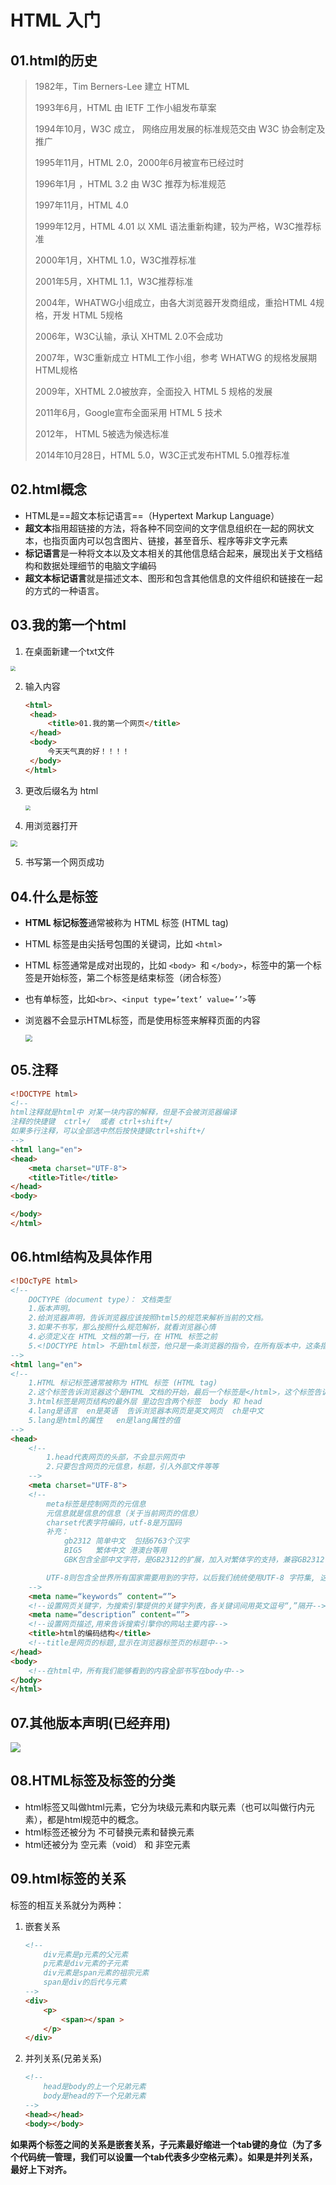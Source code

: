 # HTML 入门

## 01.html的历史

>1982年，Tim Berners-Lee 建立 HTML
>
>1993年6月，HTML 由 IETF 工作小組发布草案
>
>1994年10月，W3C 成立， 网络应用发展的标准规范交由 W3C 协会制定及推广
>
>1995年11月，HTML 2.0，2000年6月被宣布已经过时
>
>1996年1月 ，HTML 3.2 由 W3C 推荐为标准规范
>
>1997年11月，HTML 4.0
>
>1999年12月，HTML 4.01 以 XML 语法重新构建，较为严格，W3C推荐标准
>
>2000年1月，XHTML 1.0，W3C推荐标准
>
>2001年5月，XHTML 1.1，W3C推荐标准
>
>2004年，WHATWG小组成立，由各大浏览器开发商组成，重拾HTML 4规格，开发 HTML 5规格
>
>2006年，W3C认输，承认 XHTML 2.0不会成功
>
>2007年，W3C重新成立 HTML工作小组，参考 WHATWG 的规格发展期HTML规格
>
>2009年，XHTML 2.0被放弃，全面投入 HTML 5 规格的发展
>
>2011年6月，Google宣布全面采用 HTML 5 技术
>
>2012年， HTML 5被选为候选标准
>
>2014年10月28日，HTML 5.0，W3C正式发布HTML 5.0推荐标准

## 02.html概念

- HTML是==超文本标记语言==（Hypertext  Markup Language）
- **超文本**指用超链接的方法，将各种不同空间的文字信息组织在一起的网状文本，也指页面内可以包含图片、链接，甚至音乐、程序等非文字元素
- **标记语言**是一种将文本以及文本相关的其他信息结合起来，展现出关于文档结构和数据处理细节的电脑文字编码
- **超文本标记语言**就是描述文本、图形和包含其他信息的文件组织和链接在一起的方式的一种语言。

## 03.我的第一个html

1. 在桌面新建一个txt文件

  <img src="https://tva1.sinaimg.cn/large/007S8ZIlgy1gfflgsdnqgj307c064jra.jpg" style="zoom:50%;" />

2. 输入内容

   ```html
   <html>
   	<head>
   		<title>01.我的第一个网页</title>
   	</head>
   	<body>
   		今天天气真的好！！！！
   	</body>
   </html>
   ```

   

3. 更改后缀名为 html

   <img src="https://tva1.sinaimg.cn/large/007S8ZIlgy1gfflh92ramj306y05saa0.jpg" style="zoom:50%;" />

4. 用浏览器打开

  <img src="https://tva1.sinaimg.cn/large/007S8ZIlgy1gfflhz67hrj30hc09aglp.jpg" style="zoom:67%;" />

5. 书写第一个网页成功

## 04.什么是标签

- **HTML 标记标签**通常被称为 HTML 标签 (HTML tag)

- HTML 标签是由尖括号包围的关键词，比如 `<html>`

- HTML 标签通常是成对出现的，比如 `<body> `和 `</body>`，标签中的第一个标签是开始标签，第二个标签是结束标签（闭合标签）

- 也有单标签，比如`<br>`、`<input type=’text’ value=’’>`等

- 浏览器不会显示HTML标签，而是使用标签来解释页面的内容

  <img src="https://tva1.sinaimg.cn/large/007S8ZIlgy1gfflbp1inaj30ku08cjrk.jpg" style="zoom:67%;" />

## 05.注释

``` html
<!DOCTYPE html>
<!--
html注释就是html中 对某一块内容的解释，但是不会被浏览器编译
注释的快捷键  ctrl+/  或者 ctrl+shift+/
如果多行注释，可以全部选中然后按快捷键ctrl+shift+/
-->
<html lang="en">
<head>
    <meta charset="UTF-8">
    <title>Title</title>
</head>
<body>

</body>
</html>
```

## 06.html结构及具体作用

``` html
<!DOcTyPE html>
<!--
    DOCTYPE（document type）： 文档类型
    1.版本声明。
    2.给浏览器声明，告诉浏览器应该按照html5的规范来解析当前的文档。
    3.如果不书写，那么按照什么规范解析，就看浏览器心情
    4.必须定义在 HTML 文档的第一行，在 HTML 标签之前
    5.<!DOCTYPE html> 不是html标签，他只是一条浏览器的指令，在所有版本中，这条指令对大小写都不敏感
-->
<html lang="en">
<!--
    1.HTML 标记标签通常被称为 HTML 标签 (HTML tag)
    2.这个标签告诉浏览器这个是HTML 文档的开始，最后一个标签是</html>，这个标签告诉浏览器这个是终止。
    3.html标签是网页结构的最外层 里边包含两个标签  body 和 head 
    4.lang是语言  en是英语  告诉浏览器本网页是英文网页  ch是中文
    5.lang是html的属性   en是lang属性的值
-->
<head>
    <!--
        1.head代表网页的头部，不会显示网页中
        2.只要包含网页的元信息，标题，引入外部文件等等
    -->
    <meta charset="UTF-8">
    <!--
        meta标签是控制网页的元信息
        元信息就是信息的信息（关于当前网页的信息）
        charset代表字符编码，utf-8是万国码
        补充：
            gb2312 简单中文  包括6763个汉字
            BIG5   繁体中文 港澳台等用
            GBK包含全部中文字符，是GB2312的扩展，加入对繁体字的支持，兼容GB2312

        UTF-8则包含全世界所有国家需要用到的字符，以后我们统统使用UTF-8 字符集, 这样就避免出现字符集不统一而引起乱码的情况了
    -->
    <meta name=“keywords” content=“”>
    <!--设置网页关键字，为搜索引擎提供的关键字列表，各关键词间用英文逗号“,”隔开-->
    <meta name=“description” content=“”>
    <!--设置网页描述,用来告诉搜索引擎你的网站主要内容-->
    <title>html的编码结构</title>
    <!--title是网页的标题,显示在浏览器标签页的标题中-->
</head>
<body>
    <!--在html中，所有我们能够看到的内容全部书写在body中-->
</body>
</html>
```

## 07.其他版本声明(已经弃用)

![](https://tva1.sinaimg.cn/large/007S8ZIlgy1gffllafy0wj30we05ugn6.jpg)

## 08.HTML标签及标签的分类

- html标签又叫做html元素，它分为块级元素和内联元素（也可以叫做行内元素），都是html规范中的概念。
- html标签还被分为 不可替换元素和替换元素
- html还被分为 空元素（void） 和 非空元素

## 09.html标签的关系

标签的相互关系就分为两种：

1. 嵌套关系

   ```html
   <!--
       div元素是p元素的父元素
       p元素是div元素的子元素
       div元素是span元素的祖宗元素
       span是div的后代与元素
   -->
   <div>
       <p> 
           <span></span >
       </p>  
   </div>
   ```

   

2. 并列关系(兄弟关系)

   ```html
   <!--
       head是body的上一个兄弟元素
       body是head的下一个兄弟元素
   -->
   <head></head>
   <body></body>
   ```

   

**如果两个标签之间的关系是嵌套关系，子元素最好缩进一个tab键的身位（为了多个代码统一管理，我们可以设置一个tab代表多少空格元素）。如果是并列关系，最好上下对齐。**


